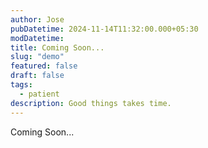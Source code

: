 ```yaml
---
author: Jose
pubDatetime: 2024-11-14T11:32:00.000+05:30
modDatetime: 
title: Coming Soon...
slug: "demo"
featured: false
draft: false
tags:
  - patient
description: Good things takes time.
---
```


Coming Soon...
